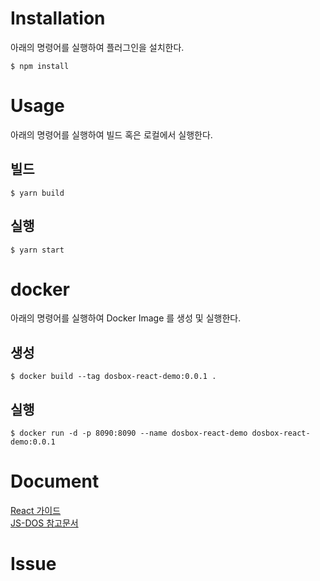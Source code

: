 # Installation
아래의 명령어를 실행하여 플러그인을 설치한다.
```
$ npm install
```

# Usage
아래의 명령어를 실행하여 빌드 혹은 로컬에서 실행한다.
## 빌드
```
$ yarn build
```
## 실행
```
$ yarn start
```

# docker
아래의 명령어를 실행하여 Docker Image 를 생성 및 실행한다.
## 생성
```
$ docker build --tag dosbox-react-demo:0.0.1 .
```
## 실행
```
$ docker run -d -p 8090:8090 --name dosbox-react-demo dosbox-react-demo:0.0.1
```

# Document
[React 가이드](https://ko.reactjs.org)  
[JS-DOS 참고문서](https://js-dos.com/#js-dos-622)

# Issue